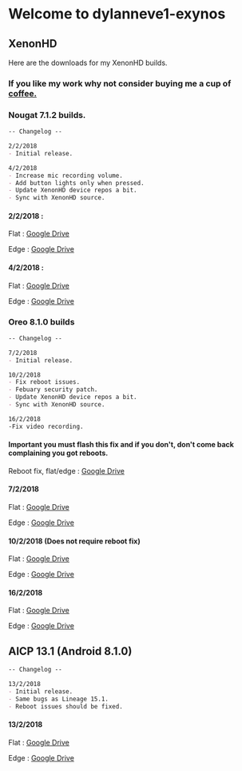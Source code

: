 # Welcome to dylanneve1-exynos

## XenonHD

Here are the downloads for my XenonHD builds.

### If you like my work why not consider buying me a cup of <a href="https://paypal.me/dylanneve">coffee.</a>

### Nougat 7.1.2 builds.

```markdown
-- Changelog --

2/2/2018
- Initial release.

4/2/2018
- Increase mic recording volume.
- Add button lights only when pressed.
- Update XenonHD device repos a bit.
- Sync with XenonHD source.
```

#### 2/2/2018 :

Flat : <a href="https://drive.google.com/file/d/1Qao1NmHD17kP54VLBFD_GTr9UNZGw66Z/view?usp=drivesdk">Google Drive</a>

Edge : <a href="https://drive.google.com/open?id=10POMiGSh-Dk9UgVXAfr5K6Z4Qd0POT8K">Google Drive</a>

#### 4/2/2018 :

Flat : <a href="https://drive.google.com/open?id=1iLCD2Ma96GIIIqIGYwXUge4KPoNOy4C9">Google Drive</a>

Edge : <a href="https://drive.google.com/open?id=1fyTevAygtNYoXfEdYgmLlVJxTu_ftAm-">Google Drive</a>

### Oreo 8.1.0 builds

```markdown
-- Changelog --

7/2/2018
- Initial release.

10/2/2018
- Fix reboot issues.
- Febuary security patch.
- Update XenonHD device repos a bit.
- Sync with XenonHD source.

16/2/2018
-Fix video recording.
```

#### Important you must flash this fix and if you don't, don't come back complaining you got reboots.

Reboot fix, flat/edge : <a href="https://drive.google.com/open?id=1HlcQAcJ7RCc0SQKWwMSj4VR-u6VdvqSk">Google Drive</a>

#### 7/2/2018

Flat : <a href="https://drive.google.com/open?id=1CC5fJAME7GISs7xa_clBS0TwvZeeKYpH">Google Drive</a>

Edge : <a href="https://drive.google.com/open?id=1KZGEFHx9eDMApd4OcPGwmrdoyvIfyNwF">Google Drive</a>

#### 10/2/2018 (Does not require reboot fix)

Flat : <a href="https://drive.google.com/open?id=1fRLdgvbv4BPx9FOS0Z9lXCkRdhiv6uuE">Google Drive</a>

Edge : <a href="https://drive.google.com/open?id=1FY8NZnoXjrIClEJiBmk4aoJobxxbkpGp">Google Drive</a>

#### 16/2/2018

Flat : <a href="https://drive.google.com/open?id=1FIAJ7xiCdTrd2pO8nBzHRxFPpP7CZ3AX">Google Drive</a>

Edge : <a href="https://drive.google.com/open?id=137_Ra1NSq6_2uDICcjN8L0RnpPSk7tCb">Google Drive</a>

## AICP 13.1 (Android 8.1.0)

```markdown
-- Changelog --

13/2/2018
- Initial release.
- Same bugs as Lineage 15.1.
- Reboot issues should be fixed.
```

#### 13/2/2018

Flat : <a href="https://drive.google.com/open?id=1925uR-On7C1wVcWAc0F5sl1GO_sbPfa9">Google Drive</a>

Edge : <a href="https://drive.google.com/open?id=1Soiy1dvnTo7stzcJ63QXViyPmqNpwxoG">Google Drive</a>
